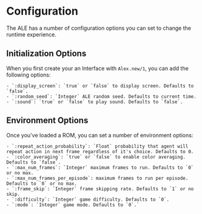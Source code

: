 # Configuration

The ALE has a number of configuration options you can set to change the runtime experience.

## Initialization Options

When you first create your an Interface with `Alex.new/1`, you can add the following options:

    - `:display_screen`: `true` or `false` to display screen. Defaults to `false`.
    - `:random_seed`: `Integer` ALE random seed. Defaults to current time.
    - `:sound`: `true` or `false` to play sound. Defaults to `false`.

## Environment Options

Once you've loaded a ROM, you can set a number of environment options:

    - `:repeat_action_probability`: `Float` probability that agent will repeat action in next frame regardless of it's choice. Defaults to 0.
    - `:color_averaging`: `true` or `false` to enable color averaging. Defaults to `false`.
    - `:max_num_frames`: `Integer` maximum frames to run. Defaults to `0` or no max.
    - `:max_num_frames_per_episode`: maximum frames to run per episode. Defaults to `0` or no max.
    - `:frame_skip`: `Integer` frame skipping rate. Defaults to `1` or no skip.
    - `:difficulty`: `Integer` game difficulty. Defaults to `0`.
    - `:mode`: `Integer` game mode. Defaults to `0`.`


